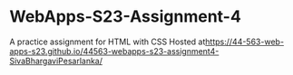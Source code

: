 # WebApps-S23-Assignment-4
A practice assignment for HTML with CSS
Hosted at<https://44-563-web-apps-s23.github.io/44563-webapps-s23-assignment4-SivaBhargaviPesarlanka/>